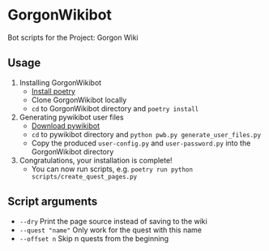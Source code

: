 # GorgonWikibot
Bot scripts for the Project: Gorgon Wiki

## Usage
1. Installing GorgonWikibot
    * [Install poetry](https://python-poetry.org/docs/#installation)
    * Clone GorgonWikibot locally
    * `cd` to GorgonWikibot directory and `poetry install`
2. Generating pywikibot user files
    * [Download pywikibot](https://www.mediawiki.org/wiki/Manual:Pywikibot/Installation#Install_Pywikibot)
    * `cd` to pywikibot directory and `python pwb.py generate_user_files.py`
    * Copy the produced `user-config.py` and `user-password.py` into the GorgonWikibot directory
3. Congratulations, your installation is complete!
    * You can now run scripts, e.g. `poetry run python scripts/create_quest_pages.py`

## Script arguments
* `--dry` Print the page source instead of saving to the wiki
* `--quest "name"` Only work for the quest with this name
* `--offset n` Skip n quests from the beginning
